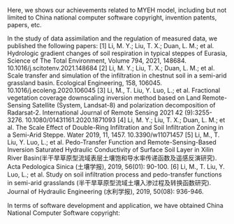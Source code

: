 Here, we shows our achievements related to MYEH model, including but not limited to China national computer software copyright, invention patents, papers, etc.

In the study of data assimilation and the regulation of measured data, we published the following papers:
[1] Li, M. Y.; Liu, T. X.; Duan, L. M.; et al. Hydrologic gradient changes of soil respiration in typical steppes of Eurasia, Science of The Total Environment, Volume 794, 2021, 148684. 10.1016/j.scitotenv.2021.148684
[2] Li, M. Y.; Liu, T. X.; Duan, L. M.; et al. Scale transfer and simulation of the infiltration in chestnut soil in a semi-arid grassland basin. Ecological Engineering, 158, 106045. 10.1016/j.ecoleng.2020.106045
[3] Li, M., T. Liu, Y. Luo, L.; et al. Fractional vegetation coverage downscaling inversion method based on Land Remote-Sensing Satellite (System, Landsat-8) and polarization decomposition of Radarsat-2. International Journal of Remote Sensing 2021 42 (9):3255-3276. 10.1080/01431161.2020.1871093
[4] Li, M. Y.; Liu, T. X.; Duan, L. M.; et al. The Scale Effect of Double-Ring Infiltration and Soil Infiltration Zoning in a Semi-Arid Steppe. Water 2019, 11, 1457. 10.3390/w11071457
[5] Li, M., T. Liu, Y. Luo, L.; et al. Pedo-Transfer Function and Remote-Sensing-Based Inversion Saturated Hydraulic Conductivity of Surface Soil Layer in Xilin River Basin(半干旱草原型流域表层土壤饱和导水率传递函数及遥感反演研究). Acta Pedologica Sinica (土壤学报), 2019, 56(01): 90-100.
[6] Li, M., T. Liu, Y. Luo, L.; et al. Study on soil infiltration process and pedo-transfer functions in semi-arid grasslands (半干旱草原型流域土壤入渗过程及转换函数研究). Journal of Hydraulic Engineering (水利学报), 2019, 50(08): 936-946.

In terms of software development and application, we have obtained China National Computer Software copyright:
